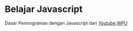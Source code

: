 # Belajar Javascript 
Dasar Pemrograman dengan Javascript dari [Youtube WPU](https://www.youtube.com/playlist?list=PLFIM0718LjIWXagluzROrA-iBY9eeUt4w)
